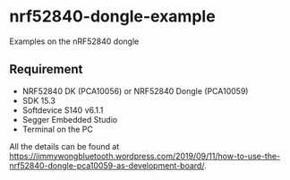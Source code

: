 # nrf52840-dongle-example

Examples on the nRF52840 dongle 

## Requirement

* NRF52840 DK (PCA10056) or NRF52840 Dongle (PCA10059)
* SDK 15.3
* Softdevice S140 v6.1.1
* Segger Embedded Studio
* Terminal on the PC


All the details can be found at https://jimmywongbluetooth.wordpress.com/2019/09/11/how-to-use-the-nrf52840-dongle-pca10059-as-development-board/.
